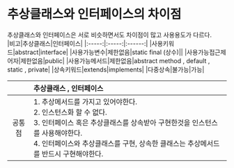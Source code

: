  # 추상클래스와 인터페이스의 차이점

추상클래스와 인터페이스은 서로 비슷하면서도 차이점이 많고 사용용도가 다르다.  
|비고|추상클래스|인터페이스|
|:-----:|:-----:|:------:|
|사용키워드|abstract|interface|
|사용가능변수|제한없음|static final (상수)||
|사용가능접근제어자|제한없음|public|
|사용가능메서드|제한없음|abstract method , default , static , private|
|상속키워드|extends|implements|
|다중상속|불가능|가능|

||추상클래스 , 인터페이스|
|:-----:|:-----|
|공통점|1. 추상메서드를 가지고 있어야한다.<br>2. 인스턴스화 할 수 없다.<br>3. 인터페이스 혹은 추상클래스를 상속받아 구현한것을 인스턴스를 사용해야한다.<br>4. 인터페이스와 추상클래스를 구현, 상속한 클래스는 추상메서드를 반드시 구현해야한다.|




